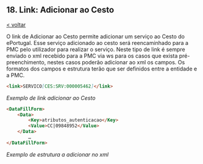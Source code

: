 ## 18.	Link: Adicionar ao Cesto

[< voltar](https://amagovpt.github.io/ePortugal/area-reservada/)

O link de Adicionar ao Cesto permite adicionar um serviço ao Cesto do ePortugal. Esse serviço adicionado ao cesto será reencaminhado para a PMC pelo utilizador para realizar o serviço.
Neste tipo de link é sempre enviado o xml recebido para a PMC via ws para os casos que exista pré-preenchimento, nestes casos poderão adicionar ao xml os campos. Os formatos dos campos e estrutura terão que ser definidos entre a entidade e a PMC.


```markdown
<link>SERVICO[CES:SRV:000005462]</link>
```
*Exemplo de link adicionar ao Cesto*

```markdown
<DataFillForm>
	<Data>
		<Key>atributos_autenticacao</Key>
		<Value>CC|09848952</Value>  
	</Data>
		…
</DataFillForm>
```
*Exemplo de estrutura a adicionar no xml*